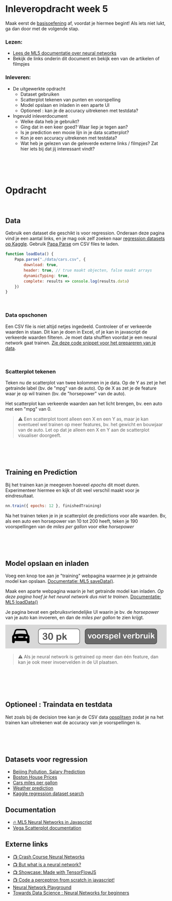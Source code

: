 
# Inleveropdracht week 5

Maak eerst de [basisoefening](./README.md) af, voordat je hiermee begint! Als iets niet lukt, ga dan door met de volgende stap. 

### Lezen:

 - [Lees de ML5 documentatie over neural networks](https://learn.ml5js.org/#/reference/neural-network)
 - Bekijk de links onderin dit document en bekijk een van de artikelen of filmpjes

### Inleveren:

- De uitgewerkte opdracht
  - Dataset gebruiken
  - Scatterplot tekenen van punten en voorspelling
  - Model opslaan en inladen in een aparte UI
  - Optioneel : kan je de accuracy uitrekenen met testdata?
- Ingevuld inleverdocument 
  - Welke data heb je gebruikt? 
  - Ging dat in een keer goed? Waar liep je tegen aan?
  - Is je prediction een mooie lijn in je data scatterplot?
  - Kon je een accuracy uitrekenen met testdata?
  - Wat heb je gelezen van de geleverde externe links / filmpjes? Zat hier iets bij dat jij interessant vindt?

<br>
<br>
<br>

# Opdracht

<br>

## Data

Gebruik een dataset die geschikt is voor regression. Onderaan deze pagina vind je een aantal links, en je mag ook zelf zoeken naar [regression datasets op Kaggle](https://www.kaggle.com/search?q=tag%3A%22regression%22+in%3Adatasets). Gebruik [Papa Parse](https://www.papaparse.com) om CSV files te laden. 

```javascript
function loadData() {
    Papa.parse("./data/cars.csv", {
        download: true,
        header: true, // true maakt objecten, false maakt arrays
        dynamicTyping: true,
        complete: results => console.log(results.data)
    })
}
```

<br>

### Data opschonen

Een CSV file is niet altijd netjes ingedeeld. Controleer of er verkeerde waarden in staan. Dit kan je doen in Excel, of je kan in javascript de verkeerde waarden filteren. Je moet data shufflen voordat je een neural network gaat trainen. [Zie deze code snippet voor het prepareren van je data](https://github.com/HR-CMGT/PRG08-2020-2021/blob/main/snippets/csv.md).

<br>

### Scatterplot tekenen

Teken nu de scatterplot van twee kolommen in je data. Op de Y as zet je het getrainde label (bv. de "mpg" van de auto). Op de X as zet je de feature waar je op wil trainen (bv. de "horsepower" van de auto).

Het scatterplot kan verkeerde waarden aan het licht brengen, bv. een auto met een "mpg" van 0. 

> ⚠️ Een scatterplot toont alleen een X en een Y as, maar je kan eventueel wel trainen op meer features, bv. het gewicht en bouwjaar van de auto. Let op dat je alleen een X en Y aan de scatterplot visualiser doorgeeft.

<br>
<br>
<br>

## Training en Prediction

Bij het trainen kan je meegeven hoeveel *epochs* dit moet duren. Experimenteer hiermee en kijk of dit veel verschil maakt voor je eindresultaat.

```javascript
nn.train({ epochs: 12 }, finishedTraining)
```

Na het trainen teken je in je scatterplot de predictions voor alle waarden. Bv, als een auto een horsepower van 10 tot 200 heeft, teken je 190 voorspellingen van de *miles per gallon* voor elke *horsepower*

<br>
<Br>
<br>

## Model opslaan en inladen

Voeg een knop toe aan je "training" webpagina waarmee je je getrainde model kan opslaan. [Documentatie: ML5 saveData()](https://learn.ml5js.org/#/reference/neural-network?id=savedata).

Maak een aparte webpagina waarin je het getrainde model kan inladen. *Op deze pagina hoef je het neural network dus niet te trainen*. [Documentatie: ML5 loadData()](https://learn.ml5js.org/#/reference/neural-network?id=loaddata)

Je pagina bevat een gebruiksvriendelijke UI waarin je bv. de *horsepower* van je auto kan invoeren, en dan de *miles per gallon* te zien krijgt.

![car](../images/carpredict.png)

> ⚠️ Als je neural network is getrained op meer dan één feature, dan kan je ook meer invoervelden in de UI plaatsen.

<br>
<br>
<br>
<br>

## Optioneel : Traindata en testdata

Net zoals bij de decision tree kan je de CSV data [opsplitsen](https://github.com/HR-CMGT/PRG08-2020-2021/blob/main/snippets/csv.md) zodat je na het trainen kan uitrekenen wat de accuracy van je voorspellingen is.

<br>
<br>
<br>




## Datasets voor regression

- [Beijing Pollution, Salary Prediction](https://www.kaggle.com/ahmettezcantekin/beginner-dataset-v2)
- [Boston House Prices](https://www.kaggle.com/vikrishnan/boston-house-prices)
- [Cars miles per gallon](https://www.kaggle.com/uciml/autompg-dataset)
- [Weather prediction](https://www.kaggle.com/zaraavagyan/weathercsv)
- [Kaggle regression dataset search](https://www.kaggle.com/search?q=tag%3A%22regression%22+in%3Adatasets)

## Documentation

- [🔥 ML5 Neural Networks in Javascript](https://learn.ml5js.org/#/reference/neural-network)
- [Vega Scatterplot documentation](https://vega.github.io/vega/examples/scatter-plot/)


## Externe links

- [📺 Crash Course Neural Networks](https://www.youtube.com/watch?v=JBlm4wnjNMY)
- [📺  But what is a neural network?](https://www.youtube.com/watch?v=aircAruvnKk)
- [📺  Showcase: Made with TensorFlowJS](https://www.youtube.com/watch?v=GskMuu821NI)
- [📺 Code a perceptron from scratch in javascript!](https://www.youtube.com/watch?v=o98qlvrcqiU&t=26s)
- [Neural Network Playground](https://playground.tensorflow.org/)
- [Towards Data Science : Neural Networks for beginners](https://towardsdatascience.com/a-beginners-guide-to-neural-networks-d5cf7e369a13)